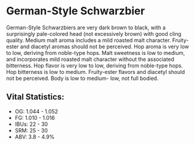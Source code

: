 # German-Style Schwarzbier

German-Style Schwarzbiers are very dark brown to black, with a surprisingly pale-colored head (not excessively brown) with good cling quality. Medium malt aroma includes a mild roasted malt character. Fruity-ester and diacetyl aromas should not be perceived. Hop aroma is very low to low, deriving from noble-type hops. Malt sweetness is low to medium, and incorporates mild roasted malt character without the associated bitterness. Hop flavor is very low to low, deriving from noble-type hops. Hop bitterness is low to medium. Fruity-ester flavors and diacetyl should not be perceived. Body is low to medium- low, not full bodied.

## Vital Statistics:

- OG: 1.044 - 1.052
- FG: 1.010 - 1.016
- IBUs: 22 - 30
- SRM: 25 - 30
- ABV: 3.8 - 4.9%